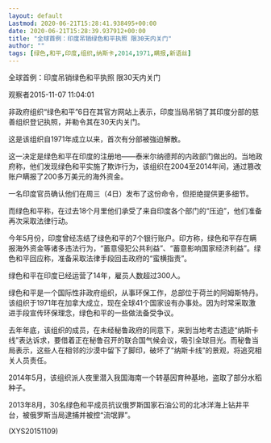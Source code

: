 ```yaml
---
layout: default
Lastmod: 2020-06-21T15:28:41.938495+00:00
date: 2020-06-21T15:28:39.937912+00:00
title: "全球首例：印度吊销绿色和平执照 限30天内关门"
author: ""
tags: [绿色,和平,印度,组织,纳斯卡,2014,1971,瞒报,新语丝]
---
```


全球首例：印度吊销绿色和平执照 限30天内关门

观察者2015-11-07 11:04:01

非政府组织“绿色和平”6日在其官方网站上表示，印度当局吊销了其印度分部的慈善组织登记执照，并勒令其在30天内关门。

这是该组织自1971年成立以来，首次有分部被強迫解散。

这一决定是绿色和平在印度的注册地——泰米尔纳德邦的内政部门做出的。当地政府称，他们发现绿色和平实施了欺诈行为，该组织在2004至2014年间，通过篡改账户瞒报了200多万美元的海外资金。

一名印度官员确认他们在周三（4日）发布了这份命令，但拒绝提供更多细节。

而绿色和平称，在过去18个月里他们承受了来自印度各个部门的“压迫”，他们准备再次采取法律行动。

今年5月份，印度曾经冻结了绿色和平的7个银行账户。印方称，绿色和平存在瞒报海外资金等诸多违法行为，“蓄意侵犯公共利益”、“蓄意影响国家经济利益”。绿色和平回应称，准备采取法律手段回击政府的“蛮横指责”。

绿色和平在印度已经运营了14年，雇员人数超过300人。

绿色和平是一个国际性非政府组织，从事环保工作，总部位于荷兰的阿姆斯特丹。该组织于1971年在加拿大成立，现在全球41个国家设有办事处。因为时常采取激进手段宣传环保理念，绿色和平的一些做法备受争议。

去年年底，该组织的成员，在未经秘鲁政府的同意下，来到当地考古遗迹“纳斯卡线”表达诉求，要借着正在秘鲁召开的联合国气候会议，吸引全球目光。而秘鲁当局表示，这些人在相邻的沙漠中留下了脚印，破坏了“纳斯卡线”的景观，将追究相关人员责任。

2014年5月，该组织派人夜里潜入我国海南一个转基因育种基地，盗取了部分水稻种子。

2013年8月，30名绿色和平成员抗议俄罗斯国家石油公司的北冰洋海上钻井平台，被俄罗斯当局逮捕并被控“流氓罪”。

(XYS20151109)

